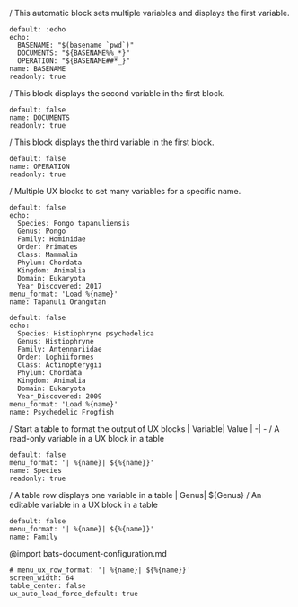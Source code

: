 / This automatic block sets multiple variables and displays the first variable.
```ux :[document_ux_BASENAME]
default: :echo
echo:
  BASENAME: "$(basename `pwd`)"
  DOCUMENTS: "${BASENAME%%_*}"
  OPERATION: "${BASENAME##*_}"
name: BASENAME
readonly: true
```
/ This block displays the second variable in the first block.
```ux :[DOCUMENTS]
default: false
name: DOCUMENTS
readonly: true
```
/ This block displays the third variable in the first block.
```ux :[OPERATION]
default: false
name: OPERATION
readonly: true
```
/ Multiple UX blocks to set many variables for a specific name.
```ux
default: false
echo:
  Species: Pongo tapanuliensis
  Genus: Pongo
  Family: Hominidae
  Order: Primates
  Class: Mammalia
  Phylum: Chordata
  Kingdom: Animalia
  Domain: Eukaryota
  Year_Discovered: 2017
menu_format: 'Load %{name}'
name: Tapanuli Orangutan
```
```ux
default: false
echo:
  Species: Histiophryne psychedelica
  Genus: Histiophryne
  Family: Antennariidae
  Order: Lophiiformes
  Class: Actinopterygii
  Phylum: Chordata
  Kingdom: Animalia
  Domain: Eukaryota
  Year_Discovered: 2009
menu_format: 'Load %{name}'
name: Psychedelic Frogfish
```
/ Start a table to format the output of UX blocks
| Variable| Value
| -| -
/ A read-only variable in a UX block in a table
```ux
default: false
menu_format: '| %{name}| ${%{name}}'
name: Species
readonly: true
```
/ A table row displays one variable in a table
| Genus| ${Genus}
/ An editable variable in a UX block in a table
```ux
default: false
menu_format: '| %{name}| ${%{name}}'
name: Family
```
@import bats-document-configuration.md
```opts :(document_opts)
# menu_ux_row_format: '| %{name}| ${%{name}}'
screen_width: 64
table_center: false
ux_auto_load_force_default: true
```